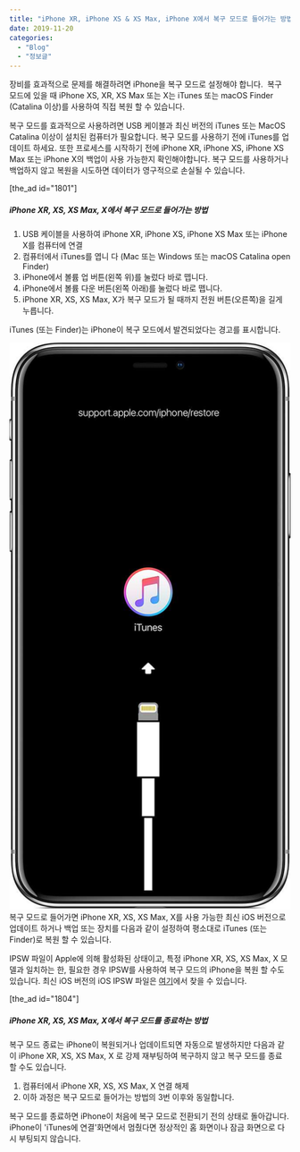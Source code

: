 ```yaml
---
title: "iPhone XR, iPhone XS & XS Max, iPhone X에서 복구 모드로 들어가는 방법"
date: 2019-11-20
categories: 
  - "Blog"
  - "정보글"
---
```


장비를 효과적으로 문제를 해결하려면 iPhone을 복구 모드로 설정해야 합니다.  복구 모드에 있을 때 iPhone XS, XR, XS Max 또는 X는 iTunes 또는 macOS Finder (Catalina 이상)를 사용하여 직접 복원 할 수 있습니다.

복구 모드를 효과적으로 사용하려면 USB 케이블과 최신 버전의 iTunes 또는 MacOS Catalina 이상이 설치된 컴퓨터가 필요합니다. 복구 모드를 사용하기 전에 iTunes를 업데이트 하세요. 또한 프로세스를 시작하기 전에 iPhone XR, iPhone XS, iPhone XS Max 또는 iPhone X의 백업이 사용 가능한지 확인해야합니다. 복구 모드를 사용하거나 백업하지 않고 복원을 시도하면 데이터가 영구적으로 손실될 수 있습니다.

\[the\_ad id="1801"\]

##### **iPhone XR, XS, XS Max, X에서 복구 모드로 들어가는 방법**

1. USB 케이블을 사용하여 iPhone XR, iPhone XS, iPhone XS Max 또는 iPhone X를 컴퓨터에 연결
2. 컴퓨터에서 iTunes를 엽니 다 (Mac 또는 Windows 또는 macOS Catalina open Finder)
3. iPhone에서 볼륨 업 버튼(왼쪽 위)를 눌렀다 바로 뗍니다.
4. iPhone에서 볼륨 다운 버튼(왼쪽 아래)를 눌렀다 바로 뗍니다.
5. iPhone XR, XS, XS Max, X가 복구 모드가 될 때까지 전원 버튼(오른쪽)을 길게 누릅니다.

iTunes (또는 Finder)는 iPhone이 복구 모드에서 발견되었다는 경고를 표시합니다.

 ![](/assets/img/wp-content/uploads/2019/11/iphone-xr-xs-x-xs-max-recovery-mode.jpg) 복구 모드로 들어가면 iPhone XR, XS, XS Max, X를 사용 가능한 최신 iOS 버전으로 업데이트 하거나 백업 또는 장치를 다음과 같이 설정하여 평소대로 iTunes (또는 Finder)로 복원 할 수 있습니다.

IPSW 파일이 Apple에 의해 활성화된 상태이고, 특정 iPhone XR, XS, XS Max, X 모델과 일치하는 한, 필요한 경우 IPSW를 사용하여 복구 모드의 iPhone을 복원 할 수도 있습니다. 최신 iOS 버전의 iOS IPSW 파일은 [여기](http://ipsw.me)에서 찾을 수 있습니다.

\[the\_ad id="1804"\]

##### **iPhone XR, XS, XS Max, X에서 복구 모드를 종료하는 방법**

복구 모드 종료는 iPhone이 복원되거나 업데이트되면 자동으로 발생하지만 다음과 같이 iPhone XR, XS, XS Max, X 로 강제 재부팅하여 복구하지 않고 복구 모드를 종료 할 수도 있습니다.

1. 컴퓨터에서 iPhone XR, XS, XS Max, X 연결 해제
2. 이하 과정은 복구 모드로 들어가는 방법의 3번 이후와 동일합니다.

복구 모드를 종료하면 iPhone이 처음에 복구 모드로 전환되기 전의 상태로 돌아갑니다. iPhone이 'iTunes에 연결'화면에서 멈췄다면 정상적인 홈 화면이나 잠금 화면으로 다시 부팅되지 않습니다.
